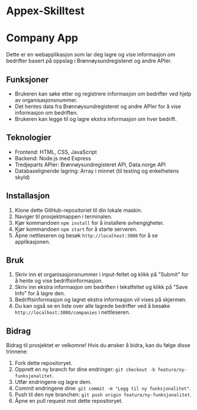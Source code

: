 # Appex-Skilltest
# Company App

Dette er en webapplikasjon som lar deg lagre og vise informasjon om bedrifter basert på oppslag i Brønnøysundregisteret og andre APIer.

## Funksjoner

- Brukeren kan søke etter og registrere informasjon om bedrifter ved hjelp av organisasjonsnummer.
- Det hentes data fra Brønnøysundregisteret og andre APIer for å vise informasjon om bedriften.
- Brukeren kan legge til og lagre ekstra informasjon om hver bedrift.

## Teknologier

- Frontend: HTML, CSS, JavaScript
- Backend: Node.js med Express
- Tredjeparts APIer: Brønnøysundregisteret API, Data.norge API
- Databaselignende lagring: Array i minnet (til testing og enkelhetens skyld)

## Installasjon

1. Klone dette GitHub-repositoriet til din lokale maskin.
2. Naviger til prosjektmappen i terminalen.
3. Kjør kommandoen `npm install` for å installere avhengigheter.
4. Kjør kommandoen `npm start` for å starte serveren.
5. Åpne nettleseren og besøk `http://localhost:3000` for å se applikasjonen.

## Bruk

1. Skriv inn et organisasjonsnummer i input-feltet og klikk på "Submit" for å hente og vise bedriftsinformasjon.
2. Skriv inn ekstra informasjon om bedriften i tekstfeltet og klikk på "Save Info" for å lagre den.
3. Bedriftsinformasjon og lagret ekstra informasjon vil vises på skjermen.
4. Du kan også se en liste over alle lagrede bedrifter ved å besøke `http://localhost:3000/companies` i nettleseren.

## Bidrag

Bidrag til prosjektet er velkomne! Hvis du ønsker å bidra, kan du følge disse trinnene:

1. Fork dette repositoryet.
2. Opprett en ny branch for dine endringer: `git checkout -b feature/ny-funksjonalitet`.
3. Utfør endringene og lagre dem.
4. Commit endringene dine: `git commit -m "Legg til ny funksjonalitet"`.
5. Push til den nye branchen: `git push origin feature/ny-funksjonalitet`.
6. Åpne en pull request mot dette repositoryet.


